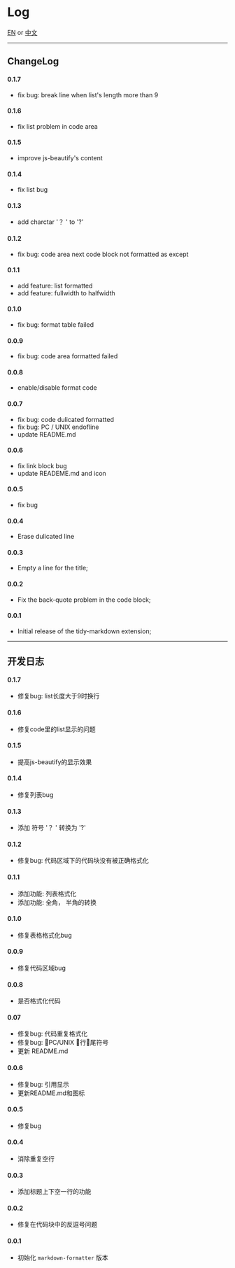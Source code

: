 # Log

[EN](#ChangeLog)  or  [中文](#开发日志)

---

## ChangeLog

#### 0.1.7

- fix bug: break line when list's length more than 9

#### 0.1.6

- fix list problem in code area

#### 0.1.5

- improve js-beautify's content

#### 0.1.4

- fix list bug

#### 0.1.3

- add charctar '？ ' to '?'

#### 0.1.2

- fix bug: code area next code block not formatted as except

#### 0.1.1

- add feature: list formatted
- add feature: fullwidth to halfwidth

#### 0.1.0

- fix bug: format table  failed

#### 0.0.9

- fix bug: code area formatted failed

#### 0.0.8

- enable/disable format code 

#### 0.0.7

- fix bug: code dulicated formatted
- fix bug: PC / UNIX endofline
- update README.md

#### 0.0.6 

- fix link block bug
- update READEME.md and icon

#### 0.0.5

- fix bug 

#### 0.0.4

- Erase dulicated line

#### 0.0.3

- Empty a line for the title; 

#### 0.0.2

- Fix the back-quote problem in the code block; 

#### 0.0.1  

- Initial release of the tidy-markdown extension; 

--- 

## 开发日志

#### 0.1.7

- 修复bug: list长度大于9时换行

#### 0.1.6

- 修复code里的list显示的问题

#### 0.1.5

- 提高js-beautify的显示效果

#### 0.1.4

- 修复列表bug

#### 0.1.3

- 添加 符号 '？ ' 转换为 '?'

#### 0.1.2

- 修复bug: 代码区域下的代码块没有被正确格式化

#### 0.1.1

- 添加功能: 列表格式化
- 添加功能: 全角， 半角的转换

#### 0.1.0

- 修复表格格式化bug

#### 0.0.9

- 修复代码区域bug

#### 0.0.8

- 是否格式化代码

#### 0.07

- 修复bug: 代码重复格式化
- 修复bug: PC/UNIX 行尾符号
- 更新 README.md

#### 0.0.6

- 修复bug: 引用显示
- 更新README.md和图标

#### 0.0.5

- 修复bug

#### 0.0.4

- 消除重复空行

#### 0.0.3

- 添加标题上下空一行的功能

#### 0.0.2

- 修复在代码块中的反逗号问题

#### 0.0.1  

- 初始化 `markdown-formatter` 版本


